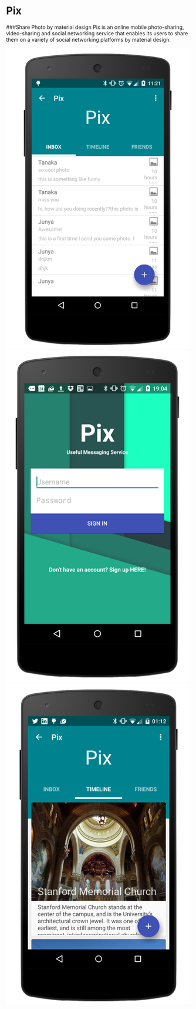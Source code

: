 # Pix

###Share Photo by material design
Pix is an online mobile photo-sharing, video-sharing and social networking service that enables its users to share them on a variety of social networking platforms by material design.

 ![](https://github.com/Junya384/Pix/blob/image/image/Screen%20Shot%202015-05-25%20at%2019.10.14.png)
 ![](https://github.com/Junya384/Pix/blob/image/image/Screen%20Shot%202015-05-25%20at%2019.13.55.png)
 ![](https://github.com/Junya384/Pix/blob/image/image/Screen%20Shot%202015-05-25%20at%2019.15.00.png)
 

